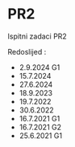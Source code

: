 # PR2
Ispitni zadaci PR2

Redoslijed :
- 2.9.2024 G1
- 15.7.2024 
- 27.6.2024
- 18.9.2023
- 19.7.2022
- 30.6.2022
- 16.7.2021 G1
- 16.7.2021 G2
- 25.6.2021 G1
